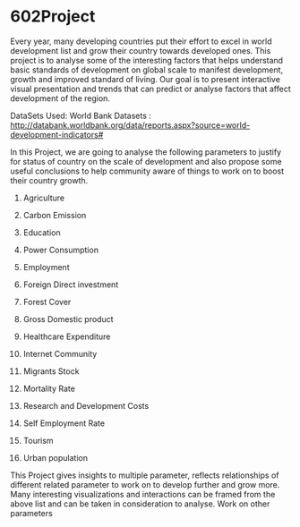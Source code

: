 # 602Project
Every year, many developing countries put their effort to excel in world development list and grow their country towards developed ones. This project is to analyse some of the interesting factors that helps understand basic standards of development on global scale to manifest development, growth and improved standard of living. Our goal is to present interactive visual presentation and trends that can predict or analyse factors that affect development of the region. 

DataSets Used:   World Bank Datasets : http://databank.worldbank.org/data/reports.aspx?source=world-development-indicators#


In this Project, we are going to analyse the following parameters to justify for status of country on the scale of development and also propose some useful conclusions to help community aware of things to work on to boost their country growth.


1. Agriculture

2. Carbon Emission

3. Education

4. Power Consumption

5. Employment

6. Foreign Direct investment

7. Forest Cover

8. Gross Domestic product

9. Healthcare Expenditure

10. Internet Community

11. Migrants Stock

12. Mortality Rate

13. Research and Development Costs

14. Self Employment Rate

15. Tourism 

16. Urban population


This Project gives insights to multiple parameter, reflects relationships of different related parameter to work on to develop further and grow more. Many interesting visualizations and interactions can be framed from the above list and can be taken in consideration to analyse. Work on other parameters



